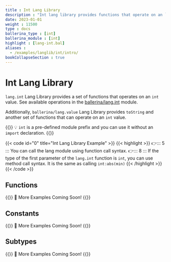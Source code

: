 ```yaml
---
title : Int Lang Library
description : "Int lang library provides functions that operate on an `int` value."
date: 2023-01-01
weight : 11500
type : docs
ballerina_type : [int]
ballerina_module : [int]
highlight : [lang-int.bal]
aliases :
  - /examples/langlib/int/intro/
bookCollapseSection : true
---
```


# Int Lang Library

`lang.int` Lang Library provides a set of functions that operates on an `int` value.
See available operations in the [ballerina/lang.int](https://ballerina.io/spec/lang/master/#lang.int) module.

Additionally, `ballerina/lang.value` Lang Library provides `toString` and another set of functions that can operate on an `int` value.

{{<hint info>}}
💡 `int` is a pre-defined module prefix and you can use it without an `import` declaration.
{{</hint>}}

{{< code id="0" title="Int Lang Library Example" >}}
{{< highlight >}}
👉::: 5 ::: You can call the lang module using function call syntax.
👉::: 8 ::: If the type of the first parameter of the `lang.int` function is `int`, you can use method call syntax. It is the same as calling `int:abs(min)`
{{< /highlight >}}
{{< /code >}}

## Functions

{{<hint info>}}
🚧 More Examples Coming Soon!
{{</hint>}}

## Constants

{{<hint info>}}
🚧 More Examples Coming Soon!
{{</hint>}}

## Subtypes

{{<hint info>}}
🚧 More Examples Coming Soon!
{{</hint>}}

